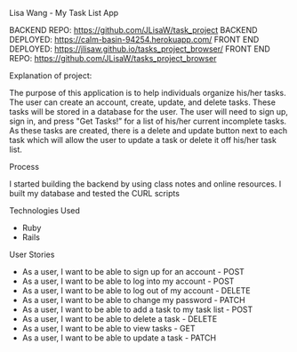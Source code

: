 Lisa Wang - My Task List App

BACKEND REPO: https://github.com/JLisaW/task_project
BACKEND DEPLOYED: https://calm-basin-94254.herokuapp.com/
FRONT END DEPLOYED: https://jlisaw.github.io/tasks_project_browser/
FRONT END REPO: https://github.com/JLisaW/tasks_project_browser

Explanation of project:

The purpose of this application is to help individuals organize his/her tasks.  The user can create an account, create, update, and delete tasks.  These tasks will be stored in a database for the user.  The user will need to sign up, sign in, and press "Get Tasks!” for a list of his/her current incomplete tasks.  As these tasks are created, there is a delete and update button next to each task which will allow the user to update a task or delete it off his/her task list.

Process

I started building the backend by using class notes and online resources.  I built my database and tested the CURL scripts


Technologies Used

* Ruby
* Rails

User Stories

* As a user, I want to be able to sign up for an account - POST
* As a user, I want to be able to log into my account - POST
* As a user, I want to be able to log out of my account - DELETE
* As a user, I want to be able to change my password - PATCH
* As a user, I want to be able to add a task to my task list - POST
* As a user, I want to be able to delete a task - DELETE
* As a user, I want to be able to view tasks - GET
* As a user, I want to be able to update a task - PATCH
